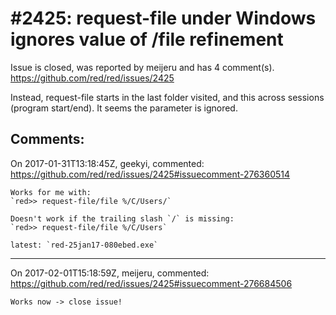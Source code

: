 
#2425: request-file under Windows ignores value of /file refinement
================================================================================
Issue is closed, was reported by meijeru and has 4 comment(s).
<https://github.com/red/red/issues/2425>

Instead, request-file starts in the last folder visited, and this across sessions (program start/end). It seems the parameter is ignored. 


Comments:
--------------------------------------------------------------------------------

On 2017-01-31T13:18:45Z, geekyi, commented:
<https://github.com/red/red/issues/2425#issuecomment-276360514>

    Works for me with:
    `red>> request-file/file %/C/Users/`
    
    Doesn't work if the trailing slash `/` is missing:
    `red>> request-file/file %/C/Users`
    
    latest: `red-25jan17-080ebed.exe`

--------------------------------------------------------------------------------

On 2017-02-01T15:18:59Z, meijeru, commented:
<https://github.com/red/red/issues/2425#issuecomment-276684506>

    Works now -> close issue!

